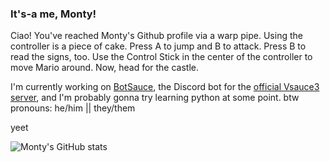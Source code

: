 ### It's-a me, Monty!

Ciao! You've reached Monty's Github profile via a warp pipe. Using the controller is a piece of cake. Press A to jump and B to attack. Press B to read the signs, too. Use the Control Stick in the center of the controller to move Mario around. Now, head for the castle.

I'm currently working on [BotSauce](https://www.github.com/BotSauce/BotSauce), the Discord bot for the [official Vsauce3 server](https://discord.gg/Mtmmm5J), and I'm probably gonna try learning python at some point.
btw pronouns: he/him || they/them

yeet

![Monty's GitHub stats](https://github-readme-stats.vercel.app/api?username=montylion&theme=nightowl&show_icons=true&count_private=true&bg_color=#969acf)
